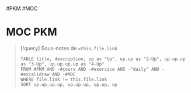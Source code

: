 #PKM #MOC
# MOC PKM

> [!query] Sous-notes de `=this.file.link`
> ```dataview
> TABLE title, description, up as "Up", up.up as "2-Up", up.up.up as "3-Up", up.up.up.up as "4-Up"
> FROM #PKM AND -#cours AND -#exercice AND -"daily" AND -#excalidraw AND -#MOC
> WHERE file.link != this.file.link
> SORT up.up.up.up, up.up.up, up.up, up
> ```
